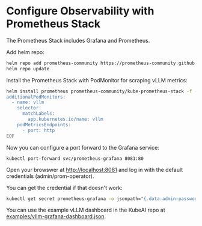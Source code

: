 # Configure Observability with Prometheus Stack

The Prometheus Stack includes Grafana and Prometheus.

Add helm repo:
```sh
helm repo add prometheus-community https://prometheus-community.github.io/helm-charts
helm repo update
```


Install the Prometheus Stack with PodMonitor for scraping vLLM metrics:
```sh
helm install prometheus prometheus-community/kube-prometheus-stack -f - <<EOF
additionalPodMonitors:
  - name: vllm
    selector:
      matchLabels:
        app.kubernetes.io/name: vllm
    podMetricsEndpoints:
      - port: http
EOF
```

Now you can configure a port forward to the Grafana service:
```
kubectl port-forward svc/prometheus-grafana 8081:80
```

Open your browswer at [http://localhost:8081](http://localhost:8081) and log in with the default credentials (admin/prom-operator).

You can get the credential if that doesn't work:
```sh
kubectl get secret prometheus-grafana -o jsonpath="{.data.admin-password}" | base64 --decode ; echo
```

You can use the example vLLM dashboard in the KubeAI repo at [examples/vllm-grafana-dashboard.json](https://github.com/substratusai/kubeai/blob/main/examples/vllm-grafana-dashboard.json).